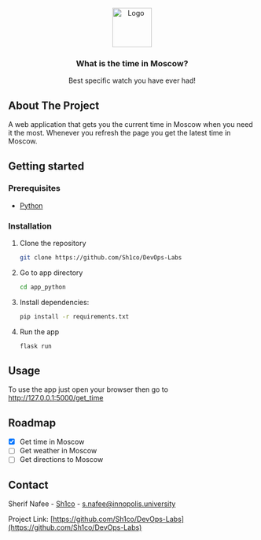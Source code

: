 <!-- PROJECT LOGO -->
<br />
<div align="center">
  <a href="https://github.com/Sh1co/DevOps-Labs">
    <img src="https://freepikpsd.com/file/2019/10/question-mark-png-question-png-768_1024.png" alt="Logo" width="80" height="80">
  </a>

  <h3 align="center">What is the time in Moscow?</h3>

  <p align="center">
    Best specific watch you have ever had!
    <br />
    
  </p>
</div>

## About The Project

A web application that gets you the current time in Moscow when you need it the most. Whenever you refresh the page you get the latest time in Moscow.

## Getting started

### Prerequisites
* [Python](https://www.python.org/downloads/)

### Installation
1. Clone the repository
    ```bash
    git clone https://github.com/Sh1co/DevOps-Labs
    ```
2. Go to app directory
    ```bash
    cd app_python
    ```
3. Install dependencies:
    ```Bash
    pip install -r requirements.txt
    ```
4. Run the app
    ```bash
    flask run
    ```
## Usage
To use the app just open your browser then go to http://127.0.0.1:5000/get_time

## Roadmap

- [x] Get time in Moscow
- [ ] Get weather in Moscow
- [ ] Get directions to Moscow

<!-- CONTACT -->
## Contact

Sherif Nafee - [Sh1co](https://github.com/Sh1co) - [s.nafee@innopolis.university](s.nafee@innopolis.university)

Project Link: [https://github.com/Sh1co/DevOps-Labs](https://github.com/Sh1co/DevOps-Labs)

